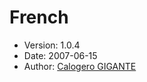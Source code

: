 French
======

* Version: 1.0.4
* Date: 2007-06-15
* Author: [Calogero GIGANTE](http://sourceforge.net/users/calogerogigante/)
